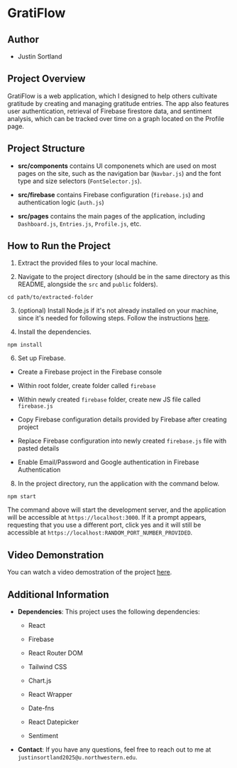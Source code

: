 # GratiFlow

## Author

* Justin Sortland

## Project Overview

GratiFlow is a web application, which I designed to help others cultivate gratitude by creating and managing gratitude entries. The app also features user authentication, retrieval of Firebase firestore data, and sentiment analysis, which can be tracked over time on a graph located on the Profile page.

## Project Structure

* **src/components** contains UI componenets which are used on most pages on the site, such as the navigation bar (`Navbar.js`) and the font type and size selectors (`FontSelector.js`).

* **src/firebase** contains Firebase configuration (`firebase.js`) and authentication logic (`auth.js`)

* **src/pages** contains the main pages of the application, including `Dashboard.js`, `Entries.js`, `Profile.js`, etc.

## How to Run the Project

1. Extract the provided files to your local machine.

2. Navigate to the project directory (should be in the same directory as this README, alongside the `src` and `public` folders).

```
cd path/to/extracted-folder
```

3. (optional) Install Node.js if it's not already installed on your machine, since it's needed for following steps. Follow the instructions [here](https://nodejs.org/en/download/package-manager).

4. Install the dependencies.

```
npm install
```

6. Set up Firebase.

* Create a Firebase project in the Firebase console

* Within root folder, create folder called `firebase`

* Within newly created `firebase` folder, create new JS file called `firebase.js`

* Copy Firebase configuration details provided by Firebase after creating project

* Replace Firebase configuration into newly created `firebase.js` file with pasted details

* Enable Email/Password and Google authentication in Firebase Authentication

8. In the project directory, run the application with the command below.

```
npm start
```
The command above will start the development server, and the application will be accessible at `https://localhost:3000`. If it a prompt appears, requesting that you use a different port, click yes and it will still be accessible at `https://localhost:RANDOM_PORT_NUMBER_PROVIDED`.

## Video Demonstration

You can watch a video demostration of the project [here]().

## Additional Information

* **Dependencies**: This project uses the following dependencies:
  
  * React
 
  * Firebase
 
  * React Router DOM
 
  * Tailwind CSS
 
  * Chart.js
 
  * React Wrapper
 
  * Date-fns
 
  * React Datepicker
 
  * Sentiment

* **Contact**: If you have any questions, feel free to reach out to me at `justinsortland2025@u.northwestern.edu`.
